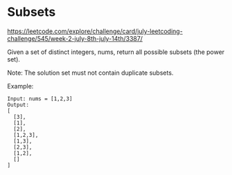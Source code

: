 # Subsets

https://leetcode.com/explore/challenge/card/july-leetcoding-challenge/545/week-2-july-8th-july-14th/3387/

Given a set of distinct integers, nums, return all possible subsets (the power
set).

Note: The solution set must not contain duplicate subsets.

Example:

```
Input: nums = [1,2,3]
Output:
[
  [3],
  [1],
  [2],
  [1,2,3],
  [1,3],
  [2,3],
  [1,2],
  []
]
```

